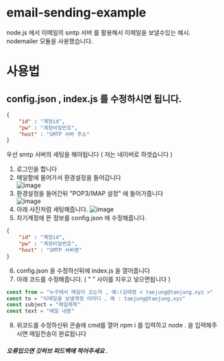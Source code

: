 # email-sending-example
node.js 에서 이메일의 smtp 서버 를 활용해서 이메일을 보낼수있는 예시.  
nodemailer 모듈을 사용했습니다.  

사용법
======

## config.json , index.js 를 수정하시면 됩니다.  

```json 
{
    "id" : "계정id",
    "pw" : "계정비밀번호",
    "host" : "SMTP 서버 주소"
}
```  

우선 smtp 서버의 세팅을 해야됩니다 ( 저는 네이버로 하겟습니다 )

1. 로그인을 합니다
2. 메일함에 들어가서 환경설정을 들어갑니다  
![image](https://user-images.githubusercontent.com/85492054/162731162-60979858-9ac0-4452-8b06-fbedfe3654d2.png)
3. 환경설정을 들어간뒤 "POP3/IMAP 설정" 에 들어가줍니다  
![image](https://user-images.githubusercontent.com/85492054/162730330-4458e877-c057-48cf-822f-cf483d791795.png)
4. 아래 사진처럼 세팅해줍니다.
![image](https://user-images.githubusercontent.com/85492054/162730724-908c3fda-5754-490d-a39c-2b5035396b44.png)
5. 자기계정에 뜬 정보를 config.json 에 수정해줍니다.  

```json 
{
    "id" : "계정id",
    "pw" : "계정비밀번호",
    "host" : "SMTP 서버명"
}
```  

6. config.json 을 수정하신뒤에 index.js 을 열어줍니다
7. 아래 코드를 수정해줍니다. ( " " 사이를 지우고 넣으면됩니다 )
```js 
const from = "누구에서 메일이 오는지 , 예:(김태정 < taejung@taejung.xyz >"
const to = "이메일을 보낼계정 아아디 , 예 : taejung@taejung.xyz"
const subject = "메일제목"
const text = "메일 내용"
```
8. 위코드를 수정하신뒤 콘솔에 cmd를 열어 npm i 를 입력하고 node . 을 입력해주시면 메일전송이 완료됩니다

##### 오류있으면 깃허브 피드백에 적어주세요 .
